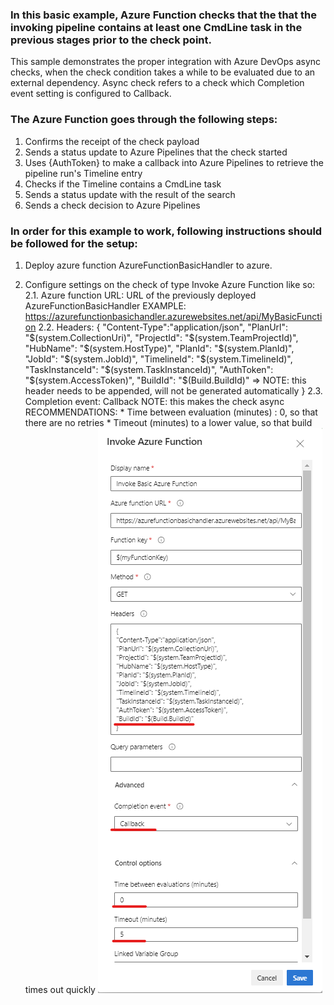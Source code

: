 ﻿### In this basic example, Azure Function checks that the that the invoking pipeline contains at least one CmdLine task in the previous stages prior to the check point.

This sample demonstrates the proper integration with Azure DevOps async checks, when the check condition takes a while to be evaluated due to an external dependency.
Async check refers to a check which Completion event setting is configured to Callback.

### The Azure Function goes through the following steps:

1. Confirms the receipt of the check payload
2. Sends a status update to Azure Pipelines that the check started
3. Uses {AuthToken} to make a callback into Azure Pipelines to retrieve the pipeline run's Timeline entry
4. Checks if the Timeline contains a CmdLine task
5. Sends a status update with the result of the search
6. Sends a check decision to Azure Pipelines

### In order for this example to work, following instructions should be followed for the setup:
1. Deploy azure function AzureFunctionBasicHandler to azure.

2. Configure settings on the check of type Invoke Azure Function like so:
   2.1. Azure function URL: URL of the previously deployed AzureFunctionBasicHandler
        EXAMPLE: https://azurefunctionbasichandler.azurewebsites.net/api/MyBasicFunction
   2.2. Headers:
        {
           "Content-Type":"application/json", 
           "PlanUrl": "$(system.CollectionUri)", 
           "ProjectId": "$(system.TeamProjectId)", 
           "HubName": "$(system.HostType)", 
           "PlanId": "$(system.PlanId)", 
           "JobId": "$(system.JobId)", 
           "TimelineId": "$(system.TimelineId)", 
           "TaskInstanceId": "$(system.TaskInstanceId)", 
           "AuthToken": "$(system.AccessToken)",
           "BuildId": "$(Build.BuildId)" => NOTE: this header needs to be appended, will not be generated automatically
        }
   2.3. Completion event: Callback
        NOTE: this makes the check async
   RECOMMENDATIONS:
       * Time between evaluation (minutes) : 0, so that there are no retries
       * Timeout (minutes) to a lower value, so that build times out quickly
   ![Alt text](Pictures/BasicCheckAsyncConfiguration.png?raw=true "Configuration settings for basic async Invoke Azure Function check")
